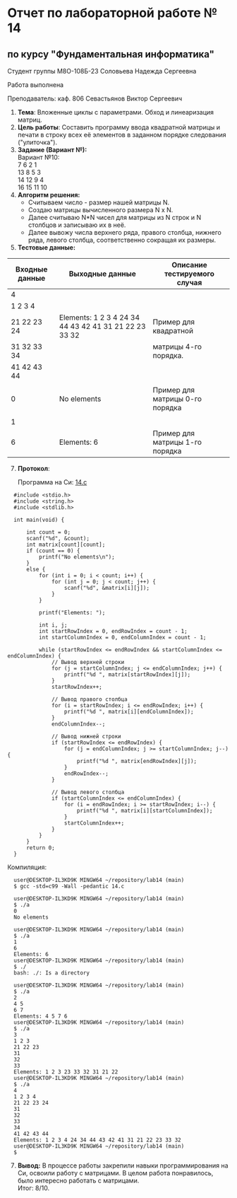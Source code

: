 # Отчет по лабораторной работе № 14
## по курсу "Фундаментальная информатика"

Студент группы М8О-108Б-23 Соловьева Надежда Сергеевна

Работа выполнена 

Преподаватель: каф. 806 Севастьянов Виктор Сергеевич

1. **Тема**: Вложенные циклы с параметрами. Обход и линеаризация матриц. 
2. **Цель работы**: Составить программу ввода квадратной матрицы и печати в строку всех её элементов в заданном порядке следования ("улиточка").
3. **Задание (Вариант №):**  
   Вариант №10:  
     7 6 2 1  
     13 8 5 3  
     14 12 9 4  
     16 15 11 10  
5. **Алгоритм решения:**
   - Считываем число - размер нашей матрицы N.
   - Создаю матрицы вычисленного размера N x N.
   - Далее считываю N*N чисел для матрицы из N строк и N столбцов и записываю их в неё.
   - Далее вывожу числа верхнего ряда, правого столбца, нижнего ряда, левого столбца, соответственно сокращая их размеры.
6. **Тестовые данные:**

| Входные данные | Выходные данные                                       | Описание тестируемого случая    |
|----------------|-------------------------------------------------------|---------------------------------|
| 4              |                                                       |                                 |
| 1 2 3 4        |                                                       |                                 |
| 21 22 23 24    | Elements: 1 2 3 4 24 34 44 43 42 41 31 21 22 23 33 32 | Пример для квадратной           |
| 31 32 33 34    |                                                       | матрицы 4-го порядка.           |
| 41 42 43 44    |                                                       |                                 |
|                |                                                       |                                 |
| 0              | No elements                                           | Пример для матрицы 0-го порядка |
|                |                                                       |                                 |
| 1              |                                                       |                                 |
| 6              | Elements: 6                                           | Пример для матрицы 1-го порядка |

7. **Протокол**:

    Программа на Си: [14.c](/14.c)  
```
  #include <stdio.h>
  #include <string.h>
  #include <stdlib.h>
  
  int main(void) {
  
      int count = 0;
      scanf("%d", &count);
      int matrix[count][count];
      if (count == 0) {
          printf("No elements\n");
      }
      else {
          for (int i = 0; i < count; i++) {
              for (int j = 0; j < count; j++) {
                  scanf("%d", &matrix[i][j]);
              }
          }
  
          printf("Elements: ");
  
          int i, j;
          int startRowIndex = 0, endRowIndex = count - 1;
          int startColumnIndex = 0, endColumnIndex = count - 1;
  
          while (startRowIndex <= endRowIndex && startColumnIndex <= endColumnIndex) {
              // Вывод верхней строки
              for (j = startColumnIndex; j <= endColumnIndex; j++) {
                  printf("%d ", matrix[startRowIndex][j]);
              }
              startRowIndex++;
  
              // Вывод правого столбца
              for (i = startRowIndex; i <= endRowIndex; i++) {
                  printf("%d ", matrix[i][endColumnIndex]);
              }
              endColumnIndex--;
  
              // Вывод нижней строки
              if (startRowIndex <= endRowIndex) {
                  for (j = endColumnIndex; j >= startColumnIndex; j--) {
                      printf("%d ", matrix[endRowIndex][j]);
                  }
                  endRowIndex--;
              }
  
              // Вывод левого столбца
              if (startColumnIndex <= endColumnIndex) {
                  for (i = endRowIndex; i >= startRowIndex; i--) {
                      printf("%d ", matrix[i][startColumnIndex]);
                  }
                  startColumnIndex++;
              }
          }
      }
      return 0;
  }

```

  Компиляция:
```
  user@DESKTOP-IL3KD9K MINGW64 ~/repository/lab14 (main)
  $ gcc -std=c99 -Wall -pedantic 14.c
  
  user@DESKTOP-IL3KD9K MINGW64 ~/repository/lab14 (main)
  $ ./a
  0
  No elements
  
  user@DESKTOP-IL3KD9K MINGW64 ~/repository/lab14 (main)
  $ ./a
  1
  6
  Elements: 6
  user@DESKTOP-IL3KD9K MINGW64 ~/repository/lab14 (main)
  $ ./
  bash: ./: Is a directory
  
  user@DESKTOP-IL3KD9K MINGW64 ~/repository/lab14 (main)
  $ ./a
  2
  4 5
  6 7
  Elements: 4 5 7 6
  user@DESKTOP-IL3KD9K MINGW64 ~/repository/lab14 (main)
  $ ./a
  3
  1 2 3
  21 22 23
  31
  32
  33
  Elements: 1 2 3 23 33 32 31 21 22
  user@DESKTOP-IL3KD9K MINGW64 ~/repository/lab14 (main)
  $ ./a
  4
  1 2 3 4
  21 22 23 24
  31
  32
  33
  34
  41 42 43 44
  Elements: 1 2 3 4 24 34 44 43 42 41 31 21 22 23 33 32
  user@DESKTOP-IL3KD9K MINGW64 ~/repository/lab14 (main)
  $

```
  
7. **Вывод:** В процессе работы закрепили навыки программирования на Си, освоили работу с матрицами. В целом работа понравилось, было интересно работать с матрицами.   
   Итог: 8/10.   
